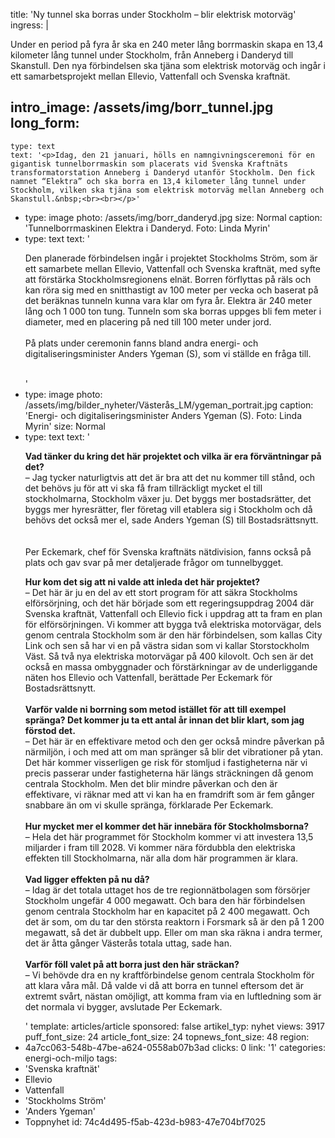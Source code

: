 title: 'Ny tunnel ska borras under Stockholm – blir elektrisk motorväg'
ingress: |
  <p>Under en period på fyra år ska en 240 meter lång borrmaskin skapa en 13,4 kilometer lång tunnel under Stockholm, från Anneberg i Danderyd till Skanstull. Den nya förbindelsen ska tjäna som elektrisk motorväg och ingår i ett samarbetsprojekt mellan Ellevio, Vattenfall och Svenska kraftnät.
  </p>
  
intro_image: /assets/img/borr_tunnel.jpg
long_form:
  -
    type: text
    text: '<p>Idag, den 21 januari, hölls en namngivningsceremoni för en gigantisk tunnelborrmaskin som placerats vid Svenska Kraftnäts transformatorstation Anneberg i Danderyd utanför Stockholm. Den fick namnet “Elektra” och ska borra en 13,4 kilometer lång tunnel under Stockholm, vilken ska tjäna som elektrisk motorväg mellan Anneberg och Skanstull.&nbsp;<br><br></p>'
  -
    type: image
    photo: /assets/img/borr_danderyd.jpg
    size: Normal
    caption: 'Tunnelborrmaskinen Elektra i Danderyd. Foto: Linda Myrin'
  -
    type: text
    text: '<p>Den planerade förbindelsen ingår i projektet Stockholms Ström, som är ett samarbete mellan&nbsp;Ellevio, Vattenfall och Svenska kraftnät, med syfte att förstärka Stockholmsregionens elnät.&nbsp;Borren förflyttas på räls och kan röra sig med en snitthastigt av 100 meter per vecka och baserat på det beräknas tunneln kunna vara klar om fyra år. Elektra är 240 meter lång och 1 000 ton tung. Tunneln som ska borras uppges bli fem meter i diameter, med en placering på ned till 100 meter under jord.&nbsp; <br><br>På plats under ceremonin fanns bland andra energi- och digitaliseringsminister Anders&nbsp;Ygeman&nbsp;(S), som vi ställde en fråga till.&nbsp;<br><br></p>'
  -
    type: image
    photo: /assets/img/bilder_nyheter/Västerås_LM/ygeman_portrait.jpg
    caption: 'Energi- och digitaliseringsminister Anders Ygeman (S). Foto: Linda Myrin'
    size: Normal
  -
    type: text
    text: '<p><b>Vad tänker du kring det här projektet och vilka är era förväntningar på det?&nbsp;&nbsp;<br></b>– Jag tycker naturligtvis att det är bra att det nu kommer till stånd, och det behövs ju för att vi ska få fram tillräckligt mycket el till stockholmarna, Stockholm växer ju. Det byggs mer bostadsrätter, det byggs mer hyresrätter, fler företag vill etablera sig i Stockholm och då behövs det också mer el, sade Anders&nbsp;Ygeman&nbsp;(S) till Bostadsrättsnytt.&nbsp; &nbsp; <br><br>Per Eckemark, chef för Svenska kraftnäts nätdivision, fanns också på plats och gav svar på mer detaljerade frågor om tunnelbygget.&nbsp;&nbsp;</p><p><b>Hur kom det sig att ni valde att inleda det här projektet?&nbsp;<br></b>– Det här är ju en del av ett stort program för att säkra Stockholms elförsörjning, och det här började som ett regeringsuppdrag 2004 där Svenska kraftnät, Vattenfall och&nbsp;Ellevio&nbsp;fick i uppdrag att ta fram en plan för elförsörjningen. Vi kommer att bygga två elektriska motorvägar, dels genom centrala Stockholm som är den här förbindelsen, som kallas City Link och sen så har vi en på västra sidan som vi kallar Storstockholm Väst. Så två nya elektriska motorvägar på 400 kilovolt. Och sen är det också en massa ombyggnader och förstärkningar av de underliggande näten hos&nbsp;Ellevio&nbsp;och Vattenfall, berättade Per Eckemark för Bostadsrättsnytt.&nbsp;<br><b><br>Varför valde ni borrning som metod istället för att till exempel spränga? Det kommer ju ta ett antal år innan det blir klart, som jag förstod det.&nbsp;<br></b>– Det här är en effektivare metod och den ger också mindre påverkan på närmiljön, i och med att om man spränger så blir det vibrationer på ytan. Det här kommer visserligen ge risk för stomljud i fastigheterna när vi precis passerar under fastigheterna här längs&nbsp;sträckningen&nbsp;då genom centrala Stockholm. Men det blir mindre påverkan och den är effektivare, vi räknar med att vi kan ha en framdrift som är fem gånger snabbare än om vi skulle spränga, förklarade Per Eckemark.&nbsp;<br><b><br>Hur mycket mer el kommer det här innebära för Stockholmsborna?&nbsp;<br></b>– Hela det här programmet för Stockholm kommer vi att investera 13,5 miljarder i fram till 2028. Vi kommer nära fördubbla den elektriska effekten till Stockholmarna, när alla dom här programmen är klara.&nbsp;&nbsp;<br><b><br>Vad ligger effekten på nu då?&nbsp;<br></b>– Idag är det totala uttaget hos de tre&nbsp;regionnätbolagen&nbsp;som försörjer Stockholm ungefär 4 000 megawatt. Och bara den här förbindelsen genom centrala Stockholm har en kapacitet på 2 400 megawatt. Och det är som, om du tar den största reaktorn i&nbsp;Forsmark&nbsp;så är den på 1 200 megawatt, så det är dubbelt upp. Eller om man ska räkna i andra termer, det är åtta gånger Västerås totala uttag, sade han.&nbsp;<br><b><br>Varför föll valet på att borra just den här sträckan?&nbsp;&nbsp;<br></b>– Vi behövde dra en ny kraftförbindelse genom centrala Stockholm för att klara våra mål. Då valde vi då att borra en tunnel eftersom det är extremt svårt, nästan omöjligt, att komma fram via en luftledning som är det normala vi bygger, avslutade Per Eckemark.&nbsp; &nbsp;&nbsp;</p>'
template: articles/article
sponsored: false
artikel_typ: nyhet
views: 3917
puff_font_size: 24
article_font_size: 24
topnews_font_size: 48
region:
  - 4a7cc063-548b-47be-a624-0558ab07b3ad
clicks: 0
link: '1'
categories: energi-och-miljo
tags:
  - 'Svenska kraftnät'
  - Ellevio
  - Vattenfall​
  - 'Stockholms Ström'
  - 'Anders Ygeman'
  - Toppnyhet
id: 74c4d495-f5ab-423d-b983-47e704bf7025
